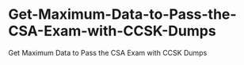 # Get-Maximum-Data-to-Pass-the-CSA-Exam-with-CCSK-Dumps
Get Maximum Data to Pass the CSA Exam with CCSK Dumps
